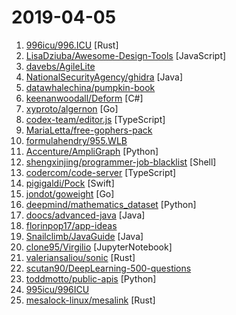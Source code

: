 # 2019-04-05

1. [996icu/996.ICU](https://github.com/996icu/996.ICU "Repo for counting stars and contributing. Press F to pay respect to glorious developers.") [Rust]
2. [LisaDziuba/Awesome-Design-Tools](https://github.com/LisaDziuba/Awesome-Design-Tools "The best design tools for everything 👉") [JavaScript]
3. [davebs/AgileLite](https://github.com/davebs/AgileLite "Agile software development without all the burnout.") 
4. [NationalSecurityAgency/ghidra](https://github.com/NationalSecurityAgency/ghidra "Ghidra is a software reverse engineering (SRE) framework") [Java]
5. [datawhalechina/pumpkin-book](https://github.com/datawhalechina/pumpkin-book "《机器学习》（西瓜书）公式推导解析，在线阅读地址：https://datawhalechina.github.io/pumpkin-book") 
6. [keenanwoodall/Deform](https://github.com/keenanwoodall/Deform "A fully-featured deformer system for Unity.") [C#]
7. [xyproto/algernon](https://github.com/xyproto/algernon "🎩 Small self-contained pure-Go web server with Lua, Markdown, HTTP/2, QUIC, Redis and PostgreSQL support") [Go]
8. [codex-team/editor.js](https://github.com/codex-team/editor.js "A block-styled editor with clean JSON output") [TypeScript]
9. [MariaLetta/free-gophers-pack](https://github.com/MariaLetta/free-gophers-pack "✨ This pack of 100+ gopher pictures and elements will help you to build own design of almost anything related to Go Programming Language: presentations, posts in blogs or social media, courses, videos and many, many more.") 
10. [formulahendry/955.WLB](https://github.com/formulahendry/955.WLB "955 不加班的公司名单") 
11. [Accenture/AmpliGraph](https://github.com/Accenture/AmpliGraph "Python library for Representation Learning on Knowledge Graphs") [Python]
12. [shengxinjing/programmer-job-blacklist](https://github.com/shengxinjing/programmer-job-blacklist "🙈程序员找工作黑名单，换工作和当技术合伙人需谨慎啊 更新有赞") [Shell]
13. [codercom/code-server](https://github.com/codercom/code-server "Run VS Code on a remote server.") [TypeScript]
14. [pigigaldi/Pock](https://github.com/pigigaldi/Pock "Display macOS Dock in Touch Bar") [Swift]
15. [jondot/goweight](https://github.com/jondot/goweight "A tool to analyze and troubleshoot a Go binary size.") [Go]
16. [deepmind/mathematics_dataset](https://github.com/deepmind/mathematics_dataset "") [Python]
17. [doocs/advanced-java](https://github.com/doocs/advanced-java "😮 互联网 Java 工程师进阶知识完全扫盲") [Java]
18. [florinpop17/app-ideas](https://github.com/florinpop17/app-ideas "A Collection of application ideas which can be used to improve your coding skills.") 
19. [Snailclimb/JavaGuide](https://github.com/Snailclimb/JavaGuide "【Java学习+面试指南】 一份涵盖大部分Java程序员所需要掌握的核心知识。") [Java]
20. [clone95/Virgilio](https://github.com/clone95/Virgilio "Your new Mentor for Data Science E-Learning.") [JupyterNotebook]
21. [valeriansaliou/sonic](https://github.com/valeriansaliou/sonic "🦔 Fast, lightweight & schema-less search backend. An alternative to Elasticsearch that runs on a few MBs of RAM.") [Rust]
22. [scutan90/DeepLearning-500-questions](https://github.com/scutan90/DeepLearning-500-questions "深度学习500问，以问答形式对常用的概率知识、线性代数、机器学习、深度学习、计算机视觉等热点问题进行阐述，以帮助自己及有需要的读者。 全书分为18个章节，50余万字。由于水平有限，书中不妥之处恳请广大读者批评指正。 未完待续............ 如有意合作，联系scutjy2015@163.com 版权所有，违权必究 Tan 2018.06") 
23. [toddmotto/public-apis](https://github.com/toddmotto/public-apis "A collective list of free APIs for use in software and web development.") [Python]
24. [995icu/996ICU](https://github.com/995icu/996ICU "996ICU 995ICU 工作996 生病ICU 加班不规范 亲人两行泪") 
25. [mesalock-linux/mesalink](https://github.com/mesalock-linux/mesalink "MesaLink is a memory safe and OpenSSL-compatible TLS library.") [Rust]
